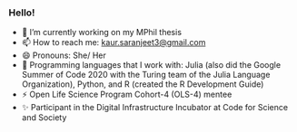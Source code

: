 ### Hello!

<!--
**SaranjeetKaur/SaranjeetKaur** is a ✨ _special_ ✨ repository because its `README.md` (this file) appears on your GitHub profile.

Here are some ideas to get you started:
- 🌱 I’m currently learning ...
- 👯 I’m looking to collaborate on ...
- 🤔 I’m looking for help with ...
- 💬 Ask me about ...
- ⚡ Fun fact: ...
-->

- 🔭 I’m currently working on my MPhil thesis
- 📫 How to reach me: kaur.saranjeet3@gmail.com
- 😄 Pronouns: She/ Her
- 🌱 Programming languages that I work with: Julia (also did the Google Summer of Code 2020 with the Turing team of the Julia Language Organization), Python, and R (created the R Development Guide)
- ⚡ Open Life Science Program Cohort-4 (OLS-4) mentee
- ✨ Participant in the Digital Infrastructure Incubator at Code for Science and Society

